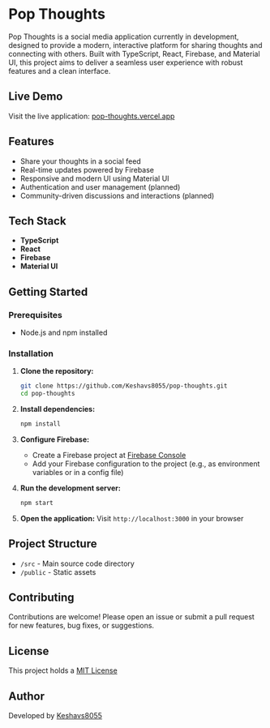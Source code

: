 # Pop Thoughts

Pop Thoughts is a social media application currently in development, designed to provide a modern, interactive platform for sharing thoughts and connecting with others. Built with TypeScript, React, Firebase, and Material UI, this project aims to deliver a seamless user experience with robust features and a clean interface.

## Live Demo

Visit the live application: [pop-thoughts.vercel.app](https://pop-thoughts.vercel.app)

## Features

- Share your thoughts in a social feed
- Real-time updates powered by Firebase
- Responsive and modern UI using Material UI
- Authentication and user management (planned)
- Community-driven discussions and interactions (planned)

## Tech Stack

- **TypeScript**
- **React**
- **Firebase**
- **Material UI**

## Getting Started

### Prerequisites

- Node.js and npm installed

### Installation

1. **Clone the repository:**
   ```bash
   git clone https://github.com/Keshavs8055/pop-thoughts.git
   cd pop-thoughts
   ```

2. **Install dependencies:**
   ```bash
   npm install
   ```

3. **Configure Firebase:**
   - Create a Firebase project at [Firebase Console](https://console.firebase.google.com/)
   - Add your Firebase configuration to the project (e.g., as environment variables or in a config file)

4. **Run the development server:**
   ```bash
   npm start
   ```

5. **Open the application:**
   Visit `http://localhost:3000` in your browser

## Project Structure

- `/src` - Main source code directory
- `/public` - Static assets

## Contributing

Contributions are welcome! Please open an issue or submit a pull request for new features, bug fixes, or suggestions.

## License

This project holds a [MIT License](https://github.com/Keshavs8055/pop-thoughts/blob/master/LICENSE)

## Author

Developed by [Keshavs8055](https://github.com/Keshavs8055)
